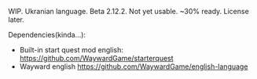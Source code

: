 WIP.
Ukranian language.
Beta 2.12.2.
Not yet usable.
~30% ready.
License later.

Dependencies(kinda...):

* Built-in start quest mod english: https://github.com/WaywardGame/starterquest
* Wayward english https://github.com/WaywardGame/english-language
